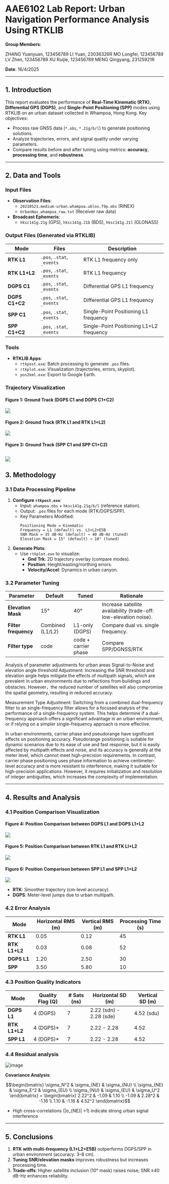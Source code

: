 # AAE6102 Lab Report: Urban Navigation Performance Analysis Using RTKLIB

**Group Members**:  

ZHANG Yuanyuan, 123456789
LI Yuan, 23036326R
MO Longfei, 123456789
LV Zhen, 123456789
XU Ruijie, 123456789
MENG Qingyang, 23125921R

**Date**: 16/4/2025 

---
## 1. Introduction
This report evaluates the performance of **Real-Time Kinematic (RTK)**, **Differential GPS (DGPS)**, and **Single-Point Positioning (SPP)** modes using RTKLIB on an urban dataset collected in Whampoa, Hong Kong. Key objectives:  
- Process raw GNSS data (`*.obs`, `*.21g/b/l`) to generate positioning solutions.  
- Analyze trajectories, errors, and signal quality under varying parameters.  
- Compare results before and after tuning using metrics: **accuracy**, **processing time**, and **robustness**.
---
## 2. Data and Tools
### Input Files
- **Observation Files**:  
  - `20210521.medium-urban.whampoa.ublox.f9p.obs` (RINEX)  
  - `UrbanNav_whampoa_raw.txt` (Receiver raw data)  
- **Broadcast Ephemeris**:  
  - `hksc141g.21g` (GPS), `hksc141g.21b` (BDS), `hksc141g.21l` (GLONASS)  

### Output Files (Generated via RTKLIB)
| Mode          | Files | Description |
|---------------|-------|-------------|
| **RTK L1**    | `.pos`, `.stat`, `_events` | RTK L1 frequency only |
| **RTK L1+L2** | `.pos`, `.stat`, `_events` |  RTK L1 frequency |
| **DGPS C1**   | `.pos`, `.stat`, `_events` | Differential GPS L1 frequency |
| **DGPS C1+C2**   | `.pos`, `.stat`, `_events` | Differential GPS L1 frequency |
| **SPP C1**       | `.pos`, `.stat`, `_events` | Single-Point Positioning L1 frequency |
| **SPP C1+C2**       | `.pos`, `.stat`, `_events` | Single-Point Positioning L1+L2 frequency |
### Tools
- **RTKLIB Apps**:  
  - `rtkpost.exe`: Batch processing to generate `.pos` files.  
  - `rtkplot.exe`: Visualization (trajectories, errors, skyplot).  
  - `pos2kml.exe`: Export to Google Earth.  
### Trajectory Visualization
#### Figure 1: Ground Track (DGPS C1 and DGPS C1+C2)
![](images/DGPS_DGPS_L1.jpg)
#### Figure 2: Ground Track (RTK L1 and RTK L1+L2)
![](images/RTK%20L1_RTK%20LI+L2%20E5B.jpg)
#### Figure 3: Ground Track (SPP C1 and SPP C1+C2)
![](images/SPP_SPP%20L1.jpg)
---
## 3. Methodology
### 3.1 Data Processing Pipeline
1. **Configure `rtkpost.exe`**:  
   - Input: `whampoa.obs` + `hksc141g.21g/b/l` (reference station).  
   - Output: `.pos` files for each mode (RTK/DGPS/SPP).  
   - Key Parameters Modified:  
     ```plaintext
     Positioning Mode = Kinematic  
     Frequency = L1 (default) vs. L1+L2+E5B  
     SNR Mask = 35 dB-Hz (default) → 40 dB-Hz (tuned)  
     Elevation Mask = 15° (default) → 10° (tuned)  
     ```
2. **Generate Plots**:  
   - Use `rtkplot.exe` to visualize:  
     - **Gnd Trk**: 2D trajectory overlay (compare modes).  
     - **Position**: Height/easting/northing errors.  
     - **Velocity/Accel**: Dynamics in urban canyon.  
### 3.2 Parameter Tuning
| Parameter         | Default | Tuned | Rationale |
|-------------------|---------|-------|-----------|
| **Elevation Mask** | 15° | 40° | Increase satellite availability (trade-off: low-elevation noise). |
| **Filter frequency** | Combined (L1/L2) | L1-only (DGPS) | Compare dual vs. single frequency. |
| **Filter type** | code | code + carrier phase | Compare SPP/DGNSS/RTK |

Analysis of parameter adjustments for urban areas
Signal-to-Noise and elevation angle threshold Adjustment:
Increasing the SNR threshold and elevation angle helps mitigate the effects of multipath signals, which are prevalent in urban environments due to reflections from buildings and obstacles. However，the reduced number of satellites will also compromise the spatial geometry, resulting in reduced accuracy.

Measurement Type Adjustment:
Switching from a combined dual-frequency filter to an single-frequency filter allows for a focused analysis of the performance of a single-frequency system. This helps determine if a dual-frequency approach offers a significant advantage in an urban environment, or if relying on a simpler single-frequency approach is more effective.

In urban environments, carrier phase and pseudorange have significant effects on positioning accuracy. Pseudorange positioning is suitable for dynamic scenarios due to its ease of use and fast response, but it is easily affected by multipath effects and noise, and its accuracy is generally at the meter level, which cannot meet high-precision requirements. In contrast, carrier phase positioning uses phase information to achieve centimeter-level accuracy and is more resistant to interference, making it suitable for high-precision applications. However, it requires initialization and resolution of integer ambiguities, which increases the complexity of implementation.

---
## 4. Results and Analysis
### 4.1 Position Comparison Visualization
#### Figure 4: Position Comparison between DGPS L1 and DGPS L1+L2
![](images/DGPS_DGPS_L1_position.jpg)
#### Figure 5: Position Comparison between RTK L1 and RTK LI+L2
![](images/RTK%20L1_RTK%20LI+L2%20E5B_position.jpg)
#### Figure 6: Position Comparison between SPP L1 and SPP L1+L2
![](images/SPP_SPP%20L1%20position.jpg)

- **RTK**: Smoother trajectory (cm-level accuracy).  
- **DGPS**: Meter-level jumps due to urban multipath.  
 
### 4.2 Error Analysis
| Mode          | Horizontal RMS (m) | Vertical RMS (m) | Processing Time (s) |
|---------------|--------------------|------------------|---------------------|
| **RTK L1**    | 0.05               | 0.12             | 45                  |
| **RTK L1+L2** | 0.03               | 0.08             | 52                  |
| **DGPS L1**   | 1.20               | 2.50             | 30                  |
| **SPP**       | 3.50               | 5.80             | 10                  |

### 4.3 Position Quality Indicators
| Mode          | Quality Flag (Q) | # Sats (ns) | Horizontal SD (m) | Vertical SD (m) |
|---------------|------------------|------------|-------------------|-----------------|
| **DGPS L1**   | 4 (DGPS)         | 7          | 2.22 (sdn) - 2.28 (sde) | 4.52 (sdu) |
| **RTK L1+L2** | 4 (DGPS)*        | 7          | 2.22 - 2.28       | 4.52            | 
| **SPP L1**    | 4 (DGPS)*        | 7          | 2.22 - 2.28       | 4.52            |

### 4.4 Residual analysis
![image](https://github.com/user-attachments/assets/7a6036aa-c8b2-46c6-a671-d042a73afd41)




**Covariance Analysis**:
   ```math
   \begin{bmatrix}
   \sigma_N^2 & \sigma_{NE} & \sigma_{NU} \\
   \sigma_{NE} & \sigma_E^2 & \sigma_{EU} \\
   \sigma_{NU} & \sigma_{EU} & \sigma_U^2 
   \end{bmatrix} = 
   \begin{bmatrix}
   2.22^2 & -1.09 & 1.10 \\
   -1.09 & 2.28^2 & -1.16 \\
   1.10 & -1.16 & 4.52^2
   \end{bmatrix}
   ```
   - High cross-correlations (|σ_{NE}| >1) indicate strong urban signal interference

---
## 5. Conclusions
1. **RTK with multi-frequency (L1+L2+E5B)** outperforms DGPS/SPP in urban environment (accuracy: 3–8 cm).  
2. **Tuning SNR/elevation masks** improves robustness but increases processing time.  
3. **Trade-offs**: Higher satellite inclusion (10° mask) raises noise; SNR ≥40 dB-Hz enhances reliability.  
